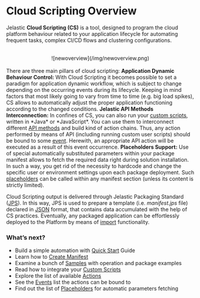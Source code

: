 # Cloud Scripting Overview
Jelastic <b>Cloud Scripting (CS)</b> is a tool, designed to program the cloud platform behaviour related to your application lifecycle for automating frequent tasks, complex CI/CD flows and clustering configurations.                                                                           
<br>
<center>![newoverview](/img/newoverview.png)</center>
<br>
There are three main pillars of cloud scripting:
<b>Application Dynamic Behaviour Control:</b> With Cloud Scripting it becomes possible to set a paradigm for application dynamic workflow, which is subject to change depending on the occurring events during its lifecycle. Keeping in mind factors that most likely going to vary from time to time (e.g. big load spikes), CS allows to automatically adjust the proper application functioning according to the changed conditions.                                          
<b>Jelastic API Methods Interconnection:</b> In confines of CS, you can also run your <a href="/creating-templates/writing-scripts/" target="_blank">custom scripts</a>, written in *Java* or *JavaScript*. You can use them to interconnect different <a href="https://docs.jelastic.com/api/" target="_blank">API methods</a> and build kind of action chains. Thus, any action performed by means of API (including running custom user scripts) should be bound to some <a href="http://docs.cloudscripting.com/reference/events/" target="_blank">event</a>. Herewith, an appropriate API action will be executed as a result of this event occurrence.                                             
<b>Placeholders Support:</b> Use of special automatically substituted parameters within your package manifest allows to fetch the required data right during solution installation. In such a way, you get rid of the necessity to hardcode and change the specific user or environment settings upon each package deployment. Such <a href ="http://docs.cloudscripting.com/reference/placeholders/"target="_blank">placeholders</a> can be called within any manifest section (unless its content is strictly limited).                                  

Cloud Scripting output is delivered through Jelastic Packaging Standard (<a href="https://docs.jelastic.com/jps" target="_blank">JPS</a>). In this way, JPS is used to prepare a template (i.e. *manifest.jps* file) declared in <a href="http://www.json.org/" target="_blank">JSON</a> format, that contains data accumulated with the help of CS practices. Eventually, any packaged application can be effortlessly deployed to the Platform by means of <a href="https://docs.jelastic.com/environment-import" target="_blank">import</a> functionality.                             

<h3>What’s next?</h3>

- Build a simple automation with <a href="/quick-start/" target="_blank">Quick Start</a> Guide                           
- Learn how to <a href="/creating-templates/basic-configs/" target="_blank">Create Manifest</a>                    
- Examine a bunch of <a href="/samples/" target="_blank">Samples</a> with operation and package examples                            
- Read how to integrate your <a href="/creating-templates/custom-scripts/" target="_blank">Custom Scripts</a>                              
- Explore the list of available <a href="/reference/actions/" target="_blank">Actions</a>                
- See the <a href="/reference/events/" target="_blank">Events</a> list the actions can be bound to                                     
- Find out the list of <a href="/reference/placeholders/" target="_blank">Placeholders</a> for automatic parameters fetching                    